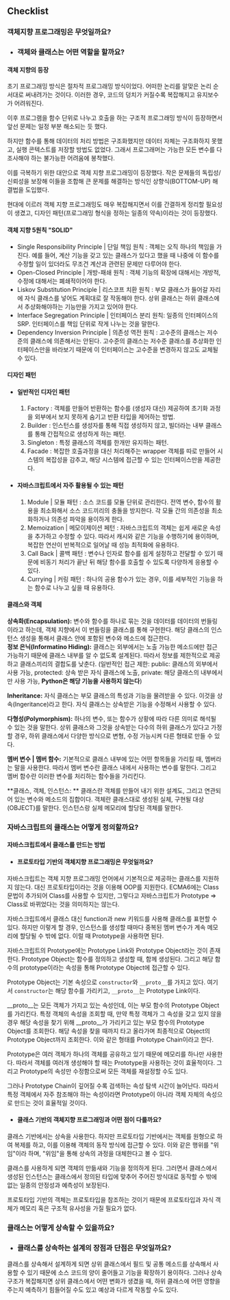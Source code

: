 ## Checklist

### 객체지향 프로그래밍은 무엇일까요?
  - ### 객체와 클래스는 어떤 역할을 할까요?

#### 객체 지향의 등장

초기 프로그래밍 방식은 절차적 프로그래밍 방식이었다. 어떠한 논리를 알맞은 논리 순서대로 써내려가는 것이다. 이러한 경우, 코드의 덩치가 커질수록 복잡해지고 유지보수가 어려워진다. 

이후 프로그램을 함수 단위로 나누고 호출을 하는 구조적 프로그래밍 방식이 등장하면서 앞선 문제는 일정 부분 해소되는 듯 했다. 

하지만 함수를 통해 데이터의 처리 방법은 구조화했지만 데이터 자체는 구조화하지 못했고, 실행 콘텍스트를 저장할 방법도 없었다. 그래서 프로그래머는 가능한 모든 변수를 다 조사해야 하는 불가능한 어려움에 봉착했다.

이를 극복하기 위한 대안으로 객체 지향 프로그래밍이 등장했다. 작은 문제들의 독립성/신뢰성을 보장해 이들을 조합해 큰 문제를 해결하는 방식인 상향식(BOTTOM-UP) 해결법을 도입했다. 

현대에 이르러 객체 지향 프로그래밍도 매우 복잡해지면서 이를 간결하게 정리할 필요성이 생겼고, 디자인 패턴(프로그래밍 형식을 정하는 일종의 약속)이라는 것이 등장했다. 

#### 객체 지향 5원칙 "SOLID"
  * Single Responsibility Principle | 단일 책임 원칙      : 객체는 오직 하나의 책임을 가진다. 예를 들어, 계산 기능을 갖고 있는 클래스가 있다고 했을 때 나중에 이 함수를 수정할 일이 있더라도 무조건 계산과 관련된 문제만 다루어야 한다. 
  * Open-Closed Principle           | 개방-패쇄 원칙      : 객체 기능의 확장에 대해서는 개방적, 수정에 대해서는 폐쇄적이어야 한다. 
  * Liskov Substitution Principle   | 리스코프 치환 원칙  : 부모 클래스가 들어갈 자리에 자식 클래스를 넣어도 계획대로 잘 작동해야 한다. 상위 클래스는 하위 클래스에서 추상화해야하는 기능만을 가지고 있어야 한다. 
  * Interface Segregation Principle | 인터페이스 분리 원칙: 일종의 인터페이스의 SRP. 인터페이스를 책임 단위로 작게 나누는 것을 말한다. 
  * Dependency Inversion Principle  | 의존성 역전 원칙    : 고수준의 클래스는 저수준의 클래스에 의존해서는 안된다. 고수준의 클래스는 저수준 클래스를 추상화한 인터페이스만을 바라보기 때문에 이 인터페이스는 고수준을 변경하지 않고도 교체될 수 있다. 

#### 디자인 패턴
  - #### 일반적인 디자인 패턴
    1. Factory   : 객체를 만들어 반환하는 함수를 (생성자 대신) 제공하여 초기화 과정을 외부에서 보지 못하게 숨기고 반환 타입을 제어하는 방법.
    2. Builder   : 인스턴스를 생성자를 통해 직접 생성하지 않고, 빌더라는 내부 클래스를 통해 간접적으로 생성하게 하는 패턴.
    3. Singleton : 특정 클래스의 객체를 한개만 유지하는 패턴. 
    4. Facade    : 복잡한 호출과정을 대신 처리해주는 wrapper 객체를 따로 만들어 시스템의 복잡성을 감추고, 해당 시스템에 접근할 수 있는 인터페이스만을 제공한다. 

  - #### 자바스크립트에서 자주 활용될 수 있는 패턴
    1. Module           | 모듈 패턴              : 소스 코드를 모듈 단위로 관리한다. 전역 변수, 함수의 활용을 최소화해서 소스 코드끼리의 충돌을 방지한다. 각 모듈 간의 의존성을 최소화하거나 의존성 파악을 용이하게 한다. 
    2. Memoization      | 메모이제이션 페턴      : 자바스크립트의 객체는 쉽게 새로운 속성을 추가하고 수정할 수 있다. 따라서 캐시와 같은 기능을 수행하기에 용이하며, 복잡한 연산이 반복적으로 일어날 때 성능 최적화에 유용하다. 
    3. Call Back        | 콜백 패턴              : 변수나 인자로 함수를 쉽게 설정하고 전달할 수 있기 때문에 비동기 처리가 끝난 뒤 해당 함수를 호출할 수 있도록 다양하게 응용할 수 있다. 
    4. Currying         | 커링 패턴              : 하나의 공용 함수가 있는 경우, 이를 세부적인 기능을 하는 함수로 나누고 싶을 때 유용하다. 

#### 클래스와 객체

**상속화(Encapsulation):** 변수와 함수를 하나로 묶는 것을 데이터를 데이터의 번들링이라고 하는데, 객체 지향에서 이 번들링을 클래스를 통해 구현한다. 해당 클래스의 인스턴스 생성을 통해서 클래스 안에 포함된 변수와 메소드에 접근한다.  
   **정보 은닉(Informatino Hiding):** 클래스는 외부에서는 노출 가능한 메소드에만 접근 가능하기 때문에 클래스 내부를 알 수 없도록 설계된다. 따라서 정보를 제한적으로 제공하고 클래스끼리의 결합도를 낮춘다. (일반적인 접근 제한: public: 클래스의 외부에서 사용 가능, protected: 상속 받은 자식 클래스에 노출, private: 해당 클래스의 내부에서만 사용 가능, __Python은 해당 기능을 사용하지 않는다__)

**Inheritance:** 자식 클래스는 부모 클래스의 특성과 기능을 물려받을 수 있다. 이것을 상속(Ingeritance)라고 한다. 자식 클래스는 상속받은 기능을 수정해서 사용할 수 있다. 

**다형성(Polymorphism):** 하나의 변수, 또는 함수가 상황에 따라 다른 의미로 해석될 수 있는 것을 말한다. 상위 클래스와 그것을 상속받는 다수의 하위 클래스가 있다고 가정할 경우, 하위 클래스에서 다양한 방식으로 변형, 수정 가능시켜 다른 형태로 만들 수 있다. 

**멤버 변수 | 멤버 함수:** 기본적으로 클래스 내부에 있는 어떤 항목들을 가리킬 때, 멤버라는 말을 사용한다. 따라서 멤버 변수란 클래스 내에서 사용하는 변수를 말한다. 그리고 멤버 함수란 이러한 변수를 처리하는 함수들을 가리킨다. 

**클래스, 객체, 인스턴스: ** 클래스란 객체를 만들어 내기 위한 설계도, 그리고 연관되어 있는 변수와 메소드의 집합이다. 객체란 클래스대로 생성된 실체, 구현될 대상(OBJECT)를 말한다. 인스턴스랑 실제 메모리에 할당된 객체를 말한다. 

### 자바스크립트의 클래스는 어떻게 정의할까요?

#### 자바스크립트에서 클래스를 만드는 방법
  - #### 프로토타입 기반의 객체지향 프로그래밍은 무엇일까요?

자바스크립트는 객체 지향 프로그래밍 언어에서 기본적으로 제공하는 클래스를 지원하지 않는다. 대신 프로토타입이라는 것을 이용해 OOP를 지원한다. ECMA6에는 Class 문법이 추가되어 Class를 사용할 수 있지만, 그렇다고 자바스크립트가 Prototype => Class로 바뀌었다는 것을 의미하지는 않는다. 

자바스크립트에서 클래스 대신 function과 new 키워드를 사용해 클래스를 표현할 수 있다. 하지만 이렇게 할 경우, 인스턴스를 생성할 때마다 중복된 멤버 변수가 계속 메모리에 할당될 수 밖에 없다. 이럴 때 Prototype을 사용하면 된다. 

자바스크립트의 Prototype에는 Prototype Link와 Prototype Object라는 것이 존재한다. Prototype Object는 함수를 정의하고 생성할 때, 함께 생성된다. 그리고 해당 함수의 prototype이라는 속성을 통해 Prototype Object에 접근할 수 있다. 

Prototype Object는 기본 속성으로 `constructor`와 `__proto__`를 가지고 있다. 여기서 `constructor`는 해당 함수를 가리키고, `__proto__`는 Prototype Link이다. 

__proto__는 모든 객체가 가지고 있는 속성인데, 이는 부모 함수의 Prototype Object를 가리킨다. 특정 객체의 속성을 조회할 때, 만약 특정 객체가 그 속성을 갖고 있지 않을 경우 해당 속성을 찾기 위해 __proto__가 가리키고 있는 부모 함수의 Prototype Object를 조회한다. 해당 속성을 찾을 때까지 타고 올라가며 최종적으로 Object의 Prototype Object까지 조회한다. 이와 같은 형태를 Prototype Chain이라고 한다. 

Prototype은 여러 객체가 하나의 객체를 공유하고 있기 때문에 메모리를 하나만 사용한다. 따라서 객체를 여러개 생성해야 할 때는 Prototype을 사용하는 것이 효율적이다. 그리고 Prototype의 속성만 수정함으로써 모든 객체를 재설정할 수도 있다. 

그러나 Prototype Chain이 깊어질 수록 검색하는 속성 탐색 시간이 늘어난다. 따라서 특정 객체에서 자주 참조해야 하는 속성이라면 Prototype이 아니라 객체 자체의 속성으로 만드는 것이 효율적일 것이다. 

  - #### 클래스 기반의 객체지향 프로그래밍과 어떤 점이 다를까요?

클래스 기반에서는 상속을 사용한다. 하지만 프로토타입 기반에서는 객체를 원형으로 하여 복제를 하고, 이를 이용해 객체의 동작 방식에 접근할 수 있다. 이와 같은 행위를 "위임"이라 하며, "위임"을 통해 상속의 과정을 대체한다고 볼 수 있다. 

클래스를 사용하게 되면 객체의 만듦새와 기능을 정의하게 된다. 그러면서 클래스에서 생성된 인스턴스는 클래스에서 정의된 타입에 맞추어 주어진 방식대로 동작할 수 밖에 없는 일종의 안정성과 예측성이 보장된다. 

프로토타입 기반의 객체는 프로토타입을 참조하는 것이기 때문에 프로토타입과 자식 객체가 메모리 혹은 구조적 유사성을 가질 필요가 없다.

### 클래스는 어떻게 상속할 수 있을까요?
  - ### 클래스를 상속하는 설계의 장점과 단점은 무엇일까요?

클래스를 상속해서 설계하게 되면 상위 클래스에서 필드 및 공통 메소드를 상속해서 사용할 수 있기 때문에 소스 코드의 양이 줄어들고 기능을 확장하기 용이하다. 그러나 상속 구조가 복잡해지면 상위 클래스에서 어떤 변화가 생겼을 때, 하위 클래스에 어떤 영향을 주는지 예측하기 힘들어질 수도 있고 예상과 다르게 작동할 수도 있다. 
